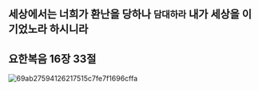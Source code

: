 ## 세상에서는 너희가 환난을 당하나 `담대하라` 내가 세상을 이기었노라 하시니라
## 요한복음 16장 33절 

![69ab27594126217515c7fe7f1696cffa](https://user-images.githubusercontent.com/105103712/233400104-624794b5-6902-47ee-99a2-11edb2e294f4.jpg)


